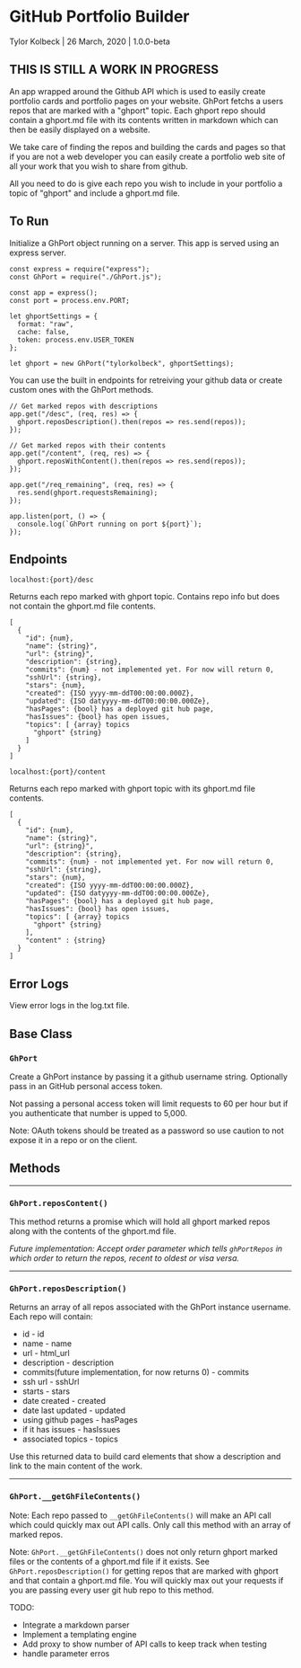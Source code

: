 # GitHub Portfolio Builder

Tylor Kolbeck | 26 March, 2020 | 1.0.0-beta

## THIS IS STILL A WORK IN PROGRESS

An app wrapped around the Github API which is used to easily create portfolio cards and portfolio pages on your website. GhPort fetchs a users repos that are marked with a "ghport" topic. Each ghport repo should contain a ghport.md file with its contents written in markdown which can then be easily displayed on a website.

We take care of finding the repos and building the cards and pages so that if you are not a web developer you can easily create a portfolio web site of all your work that you wish to share from github.

All you need to do is give each repo you wish to include in your portfolio a topic of "ghport" and include a ghport.md file.

## To Run

Initialize a GhPort object running on a server. This app is served using an express server.

```
const express = require("express");
const GhPort = require("./GhPort.js");

const app = express();
const port = process.env.PORT;

let ghportSettings = {
  format: "raw",
  cache: false,
  token: process.env.USER_TOKEN
};

let ghport = new GhPort("tylorkolbeck", ghportSettings);

```

You can use the built in endpoints for retreiving your github data or create custom ones with the GhPort methods.

```
// Get marked repos with descriptions
app.get("/desc", (req, res) => {
  ghport.reposDescription().then(repos => res.send(repos));
});

// Get marked repos with their contents
app.get("/content", (req, res) => {
  ghport.reposWithContent().then(repos => res.send(repos));
});

app.get("/req_remaining", (req, res) => {
  res.send(ghport.requestsRemaining);
});

app.listen(port, () => {
  console.log(`GhPort running on port ${port}`);
});
```

## Endpoints

`localhost:{port}/desc`

Returns each repo marked with ghport topic. Contains repo info but does not contain the ghport.md file contents.

```
[
  {
    "id": {num},
    "name": {string}",
    "url": {string}",
    "description": {string},
    "commits": {num} - not implemented yet. For now will return 0,
    "sshUrl": {string},
    "stars": {num},
    "created": {ISO yyyy-mm-ddT00:00:00.000Z},
    "updated": {ISO datyyyy-mm-ddT00:00:00.000Ze},
    "hasPages": {bool} has a deployed git hub page,
    "hasIssues": {bool} has open issues,
    "topics": [ {array} topics
      "ghport" {string}
    ]
  }
]
```

`localhost:{port}/content`

Returns each repo marked with ghport topic with its ghport.md file contents.

```
[
  {
    "id": {num},
    "name": {string}",
    "url": {string}",
    "description": {string},
    "commits": {num} - not implemented yet. For now will return 0,
    "sshUrl": {string},
    "stars": {num},
    "created": {ISO yyyy-mm-ddT00:00:00.000Z},
    "updated": {ISO datyyyy-mm-ddT00:00:00.000Ze},
    "hasPages": {bool} has a deployed git hub page,
    "hasIssues": {bool} has open issues,
    "topics": [ {array} topics
      "ghport" {string}
    ],
    "content" : {string}
  }
]
```

## Error Logs

View error logs in the log.txt file.

## Base Class

### `GhPort`

Create a GhPort instance by passing it a github username string.
Optionally pass in an GitHub personal access token.

Not passing a personal access token will limit requests to 60 per hour but if you authenticate that number is upped to 5,000.

Note: OAuth tokens should be treated as a password so use caution to not expose it in a repo or on the client.

## Methods

---

### `GhPort.reposContent()`

This method returns a promise which will hold all ghport marked repos along with the contents of the ghport.md file.

_Future implementation: Accept order parameter which tells `ghPortRepos` in which order to return the repos, recent to oldest or visa versa._

---

### `GhPort.reposDescription()`

Returns an array of all repos associated with the GhPort instance username. Each repo will contain:

- id - id
- name - name
- url - html_url
- description - description
- commits(future implementation, for now returns 0) - commits
- ssh url - sshUrl
- starts - stars
- date created - created
- date last updated - updated
- using github pages - hasPages
- if it has issues - hasIssues
- associated topics - topics

Use this returned data to build card elements that show a description and link to the main content of the work.

---

### `GhPort.__getGhFileContents()`

Note:
Each repo passed to `__getGhFileContents()` will make an API call which could quickly max out API calls. Only call this method with an array of marked repos.

Note:
`GhPort.__getGhFileContents()` does not only return ghport marked files or the contents of a ghport.md file if it exists. See `GhPort.reposDescription()` for getting repos that are marked with ghport and that contain a ghport.md file. You will quickly max out your requests if you are passing every user git hub repo to this method.

TODO:

- Integrate a markdown parser
- Implement a templating engine
- Add proxy to show number of API calls to keep track when testing
- handle parameter erros
